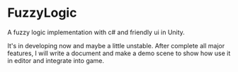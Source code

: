 # FuzzyLogic
A fuzzy logic implementation with c# and friendly ui in Unity.

It's in developing now and maybe a little unstable. After complete all major features, I will write a document and make a demo scene to show how use it in editor and integrate into game.

